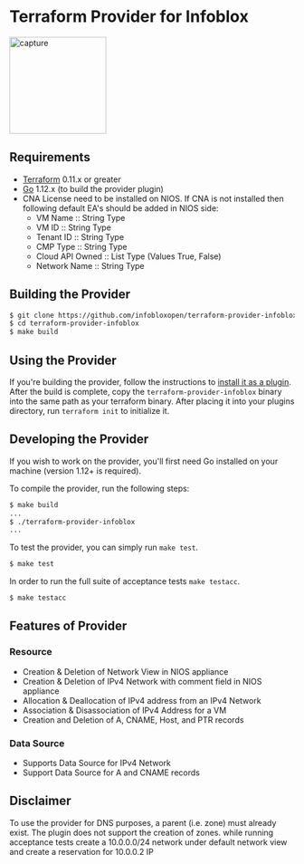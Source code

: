 # Terraform Provider for Infoblox
 <img width="171" alt="capture" src="https://user-images.githubusercontent.com/36291746/39614422-6b653088-4f8d-11e8-83fd-05b18ca974a2.PNG">

## Requirements
* [Terraform](https://www.terraform.io/downloads.html) 0.11.x or greater
* [Go](https://golang.org/doc/install) 1.12.x (to build the provider plugin)
* CNA License need to be installed on NIOS. If CNA is not installed then following default EA's should be added in NIOS side:
   * VM Name :: String Type
   * VM ID :: String Type
   * Tenant ID :: String Type
   * CMP Type :: String Type
   * Cloud API Owned :: List Type (Values True, False)
   * Network Name :: String Type

## Building the Provider

```sh
$ git clone https://github.com/infobloxopen/terraform-provider-infoblox
$ cd terraform-provider-infoblox
$ make build
```

## Using the Provider
If you're building the provider, follow the instructions to [install it as a plugin](https://www.terraform.io/docs/plugins/basics.html#installing-a-plugin). After the build is complete, copy the `terraform-provider-infoblox` binary into the same path as your terraform binary. After placing it into your plugins directory, run `terraform init` to initialize it.

## Developing the Provider
If you wish to work on the provider, you'll first need Go installed on your machine (version 1.12+ is required).

To compile the provider, run the following steps:
```sh
$ make build
...
$ ./terraform-provider-infoblox
...
```
To test the provider, you can simply run `make test`.
```sh
$ make test
```

In order to run the full suite of acceptance tests `make testacc`.
```sh
$ make testacc
```
## Features of Provider
### Resource
* Creation & Deletion of Network View in NIOS appliance
* Creation & Deletion of IPv4 Network with comment field in NIOS appliance
* Allocation & Deallocation of IPv4 address from an IPv4 Network
* Association & Disassociation of IPv4 Address for a VM
* Creation and Deletion of A, CNAME, Host, and PTR records

### Data Source
* Supports Data Source for IPv4 Network
* Support Data Source for A and CNAME records

## Disclaimer
To use the provider for DNS purposes, a parent (i.e. zone) must already exist. The plugin does not support the creation of zones.
while running acceptance tests create a 10.0.0.0/24 network under default network view and create a reservation for 10.0.0.2 IP
